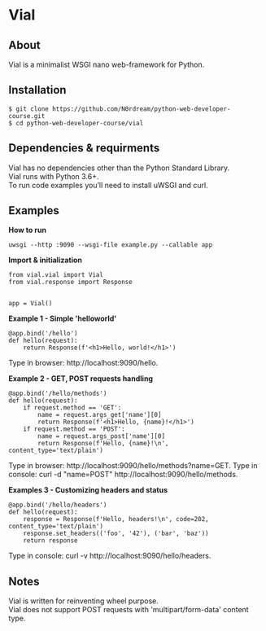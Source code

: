 # Vial

About
----------
Vial is a minimalist WSGI nano web-framework for Python.  

Installation
-----------
```
$ git clone https://github.com/N0rdream/python-web-developer-course.git
$ cd python-web-developer-course/vial
```

Dependencies & requirments
----------

Vial has no dependencies other than the Python Standard Library.  
Vial runs with Python 3.6+.  
To run code examples you’ll need to install uWSGI and curl.  

Examples
-------------
**How to run**
```
uwsgi --http :9090 --wsgi-file example.py --callable app
```
**Import & initialization**

```
from vial.vial import Vial
from vial.response import Response


app = Vial()
```

**Example 1 - Simple 'helloworld'**
```
@app.bind('/hello')
def hello(request):
    return Response(f'<h1>Hello, world!</h1>')
```
Type in browser: http://localhost:9090/hello. 
  
**Example 2 - GET, POST requests handling**
```
@app.bind('/hello/methods')
def hello(request):
    if request.method == 'GET':
        name = request.args_get['name'][0]
        return Response(f'<h1>Hello, {name}!</h1>')
    if request.method == 'POST':
        name = request.args_post['name'][0]
        return Response(f'Hello, {name}!\n', content_type='text/plain')
```
Type in browser: http://localhost:9090/hello/methods?name=GET. 
Type in console: curl -d "name=POST" http://localhost:9090/hello/methods. 
  
**Examples 3 - Customizing headers and status**
```
@app.bind('/hello/headers')
def hello(request):
    response = Response(f'Hello, headers!\n', code=202, content_type='text/plain')
    response.set_headers(('foo', '42'), ('bar', 'baz'))
    return response
```
Type in console: curl -v http://localhost:9090/hello/headers. 
  
Notes
-----------
Vial is written for reinventing wheel purpose.  
Vial does not support POST requests with 'multipart/form-data' content type.  